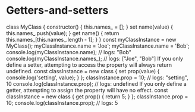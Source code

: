 # Getters-and-setters

class MyClass {
 constructor() {
 this.names_ = [];
 }
 set name(value) {
 this.names_.push(value);
 }
 get name() {
 return this.names_[this.names_.length - 1];
 }
}
const myClassInstance = new MyClass();
myClassInstance.name = 'Joe';
myClassInstance.name = 'Bob';
console.log(myClassInstance.name); // logs: "Bob"
console.log(myClassInstance.names_); // logs: ["Joe", "Bob"]
If you only define a setter, attempting to access the property will always return undefined.
const classInstance = new class {
 set prop(value) {
 console.log('setting', value);
 }
};
classInstance.prop = 10; // logs: "setting", 10
console.log(classInstance.prop); // logs: undefined
If you only define a getter, attempting to assign the property will have no effect.
const classInstance = new class {
 get prop() {
 return 5;
 }
};
classInstance.prop = 10;
console.log(classInstance.prop); // logs: 5

